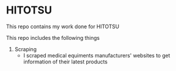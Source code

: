 # HITOTSU
This repo contains my work done for HITOTSU

This repo includes the following things
1. Scraping
    * I scraped medical equiments manufacturers' websites to get information of their latest products
